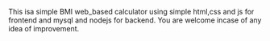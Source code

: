 This isa simple BMI web_based calculator using simple html,css and js for frontend and mysql and nodejs for backend.
You are welcome incase of any idea of improvement.
